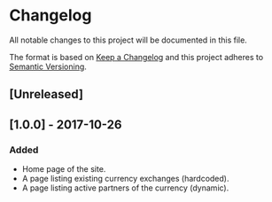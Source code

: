 # Changelog

All notable changes to this project will be documented in this file.

The format is based on
[Keep a Changelog](http://keepachangelog.com/en/1.0.0/ "The Keep a Changelog website")
and this project adheres to
[Semantic Versioning](http://semver.org/spec/v2.0.0.html "Semantic Versioning 2.0.0 specification").

## [Unreleased]

## [1.0.0] - 2017-10-26
### Added
- Home page of the site.
- A page listing existing currency exchanges (hardcoded).
- A page listing active partners of the currency (dynamic).
